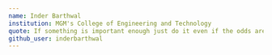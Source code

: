 ```yaml
---
name: Inder Barthwal
institution: MGM's College of Engineering and Technology
quote: If something is important enough just do it even if the odds are not in favour
github_user: inderbarthwal
---
```


